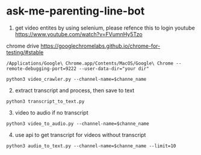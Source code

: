 # ask-me-parenting-line-bot


1. get video entites
by using selenium, please refence this to login youtube 
https://www.youtube.com/watch?v=FVumnHy5Tzo

chrome drive 
https://googlechromelabs.github.io/chrome-for-testing/#stable

```
/Applications/Google\ Chrome.app/Contents/MacOS/Google\ Chrome --remote-debugging-port=9222 --user-data-dir="your dir"
```

```
python3 video_crawler.py --channel-name=$channe_name
```

2. extract transcript and process, then save to text
```
python3 transcript_to_text.py
```

3. video to audio if no transcript
```
python3 video_to_audio.py --channel-name=$channe_name
```

4. use api to get transcript for videos without transcript
```
python3 audio_to_text.py --channel-name=$channe_name --limit=10
```
